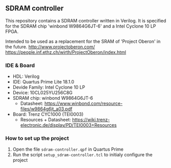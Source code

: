 ## SDRAM controller
This repository contains a SDRAM controller written in Verilog. It is specified for the SDRAM chip 'winbond W9864G6JT-6' and a Intel Cyclone 10 LP FPGA.

Intended to be used as a replacement for the SRAM of 'Project Oberon' in the future.
http://www.projectoberon.com/
https://people.inf.ethz.ch/wirth/ProjectOberon/index.html

### IDE & Board
- HDL: Verilog
- IDE: Quartus Prime Lite 18.1.0
- Devide Family: Intel Cyclone 10 LP
- Device: 10CL025YU256C8G
- SDRAM chip: winbond W9864G6JT-6
  - Datasheet: https://www.winbond.com/resource-files/w9864g6jt_a03.pdf
- Board: Trenz CYC1000 (TEI0003)
  - Resources + Datasheet: https://wiki.trenz-electronic.de/display/PD/TEI0003+Resources

### How to set up the project
1. Open the file `sdram-controller.qpf` in Quartus Prime
2. Run the script `setup_sdram-controller.tcl` to initialy configure the project